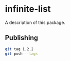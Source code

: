 # infinite-list

A description of this package.

## Publishing

```bash
git tag 1.2.2
git push --tags
```
